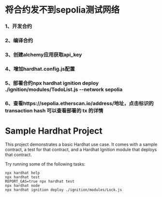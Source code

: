 # 将合约发不到sepolia测试网络
### 1、开发合约
### 2、编译合约
### 3、创建alchemy应用获取api_key
### 4、增加hardhat.config.js配置
### 5、部署合约npx hardhat ignition deploy ./ignition/modules/TodoList.js --network sepolia
### 6、查看https://sepolia.etherscan.io/address/地址，点击标识的 transaction hash 可以查看部署的 tx 的详情


# Sample Hardhat Project

This project demonstrates a basic Hardhat use case. It comes with a sample contract, a test for that contract, and a Hardhat Ignition module that deploys that contract.

Try running some of the following tasks:

```shell
npx hardhat help
npx hardhat test
REPORT_GAS=true npx hardhat test
npx hardhat node
npx hardhat ignition deploy ./ignition/modules/Lock.js
```
